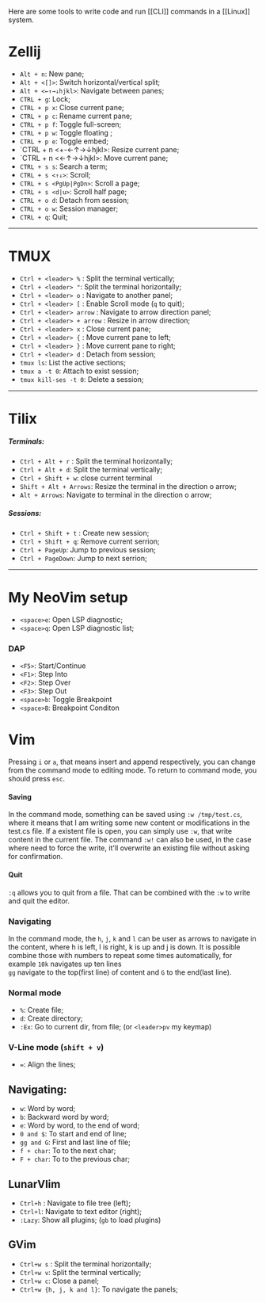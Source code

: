 Here are some tools to write code and run [[CLI]] commands in a [[Linux]] system. 

# Zellij
- `Alt + n`: New pane;
- `Alt + <[]>`: Switch horizontal/vertical split;
- `Alt + <←↑→↓hjkl>`: Navigate between panes;
- `CTRL + g`: Lock;
- `CTRL + p x`: Close current pane;
- `CTRL + p c`: Rename current pane;
- `CTRL + p f`: Toggle full-screen;
- `CTRL + p w`: Toggle floating ;
- `CTRL + p e`: Toggle embed;
- `CTRL + n <+-←↑→↓hjkl>: Resize current pane;
- `CTRL + n <←↑→↓hjkl>: Move current pane;
- `CTRL + s s`: Search a term;
- `CTRL + s <↑↓>`: Scroll;
- `CTRL + s <PgUp|PgDn>`: Scroll a page;
-  `CTRL + s <d|u>`: Scroll half page;
-  `CTRL + o d`: Detach from session;
- `CTRL + o w`: Session manager;
- `CTRL + q`: Quit;
___
# TMUX
- `Ctrl + <leader> %` : Split the terminal vertically;
- `Ctrl + <leader> "`: Split the terminal horizontally;
- `Ctrl + <leader> o` : Navigate to another panel;
- `Ctrl + <leader> [` : Enable Scroll mode (`q` to quit);
- `Ctrl + <leader> arrow` : Navigate to arrow direction panel;
- `Ctrl + <leader> + arrow` : Resize in arrow direction;
- `Ctrl + <leader> x` : Close current pane;
- `Ctrl + <leader> {` : Move current pane to left;
- `Ctrl + <leader> }` : Move current pane to right;
- `Ctrl + <leader> d` : Detach from session;
- `tmux ls`: List the active sections;
- `tmux a -t 0`: Attach to exist session;
- `tmux kill-ses -t 0`: Delete a session;
___
# Tilix
##### Terminals:
- `Ctrl + Alt + r` : Split the terminal horizontally;
- `Ctrl + Alt + d`: Split the terminal vertically;
- `Ctrl + Shift + w`: close current terminal
- `Shift + Alt + Arrows`: Resize the terminal in the direction o arrow;
- `Alt + Arrows`: Navigate to terminal in the direction o arrow;
##### Sessions:
- `Ctrl + Shift + t` : Create new session;
- `Ctrl + Shift + q`: Remove current serrion;
- `Ctrl + PageUp`: Jump to previous session;
- `Ctrl + PageDown`: Jump to next serrion;

---

# My NeoVim setup

- `<space>e`:  Open LSP diagnostic;
- `<space>q`:  Open LSP diagnostic list;
### DAP
- `<F5>`: Start/Continue
- `<F1>`: Step Into
- `<F2>`: Step Over
- `<F3>`: Step Out
- `<space>b`: Toggle  Breakpoint
- `<space>B`: Breakpoint Conditon
# Vim
Pressing `i` or `a`, that means insert and append respectively, you can change from the command mode to editing mode. To return to command mode, you should press `esc`.
#### Saving
In the command mode, something can be saved using `:w /tmp/test.cs`, where it means that I am writing some new content or modifications in the test.cs file. If a existent file is open, you can simply use `:w`, that write content in the current file. The command `:w!` can also be used, in the case where need to force the write, it'll overwrite an existing file without asking for confirmation.
#### Quit
`:q` allows you to quit from a file. That can be combined with the `:w` to write and quit the editor.
### Navigating
In the command mode, the `h`, `j`, `k` and `l` can be user as arrows to navigate in the content, where h is left, l is right, k is up and j is down. It is possible combine those with numbers to repeat some times automatically, for example `10k` navigates up ten lines  
`gg` navigate to the top(first line) of content and `G` to the end(last line).

### Normal mode
- `%`: Create file;
- `d`: Create directory;
- `:Ex`: Go to current dir, from file; (or  `<leader>pv` my keymap)

### V-Line mode (`shift + v`)
- `=`: Align the lines;
## Navigating:
- `w`: Word by word;
- `b`: Backward word by word;
- `e`: Word by word, to the end of word;
- `0 and $`: To start and end of line;
- `gg and G`: First and last line of file;
- `f + char`: To to the next char;
- `F + char`: To to the previous char;
## LunarVIim
- `Ctrl+h` : Navigate to file tree (left);
- `Ctrl+l`: Navigate to text editor (right);
- `:Lazy`: Show all plugins; (`gb` to load plugins)
## GVim
- `Ctrl+w s` : Split the terminal horizontally;
- `Ctrl+w v`: Split the terminal vertically;
- `Ctrl+w c`: Close a panel;
- `Ctrl+w {h, j, k and l}`: To navigate the panels;